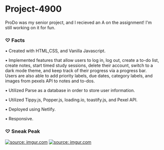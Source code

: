 # Project-4900

ProDo was my senior project, and I recieved an A on the assignment!
I'm still working on it for fun.



### ♡ Facts
• Created with HTML,CSS, and Vanilla Javascript.

• Implemented features that allow users to log in, log out, create a to-do list, create notes, start timed study sessions, delete
their account, switch to a dark mode theme, and keep track of their progress via a progress bar. Users are also able to add
priority labels, due dates, category labels, and images from pexels API to notes and to-dos.

• Utilized Parse as a database in order to store user information.

• Utilized Tippy.js, Popper.js, loading.io, toastify.js, and Pexel API.

• Deployed using Netlify.

• Responsive.



### ♡ Sneak Peak

<a href="https://imgur.com/8EGAo3R"><img src="https://i.imgur.com/8EGAo3R.png" title="source: imgur.com" /></a>
<a href="https://imgur.com/bPr7YtZ"><img src="https://i.imgur.com/bPr7YtZ.png" title="source: imgur.com" /></a>
